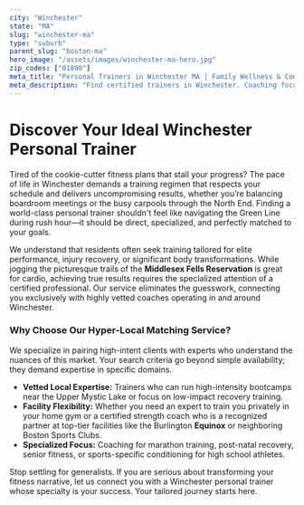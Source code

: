 ```yaml
---
city: "Winchester"
state: "MA"
slug: "winchester-ma"
type: "suburb"
parent_slug: "boston-ma"
hero_image: "/assets/images/winchester-ma-hero.jpg"
zip_codes: ["01890"]
meta_title: "Personal Trainers in Winchester MA | Family Wellness & Community Sports"
meta_description: "Find certified trainers in Winchester. Coaching focused on family health, community sports performance, and local recreation centers."
---
```

# Discover Your Ideal Winchester Personal Trainer

Tired of the cookie-cutter fitness plans that stall your progress? The pace of life in Winchester demands a training regimen that respects your schedule and delivers uncompromising results, whether you’re balancing boardroom meetings or the busy carpools through the North End. Finding a world-class personal trainer shouldn't feel like navigating the Green Line during rush hour—it should be direct, specialized, and perfectly matched to your goals.

We understand that residents often seek training tailored for elite performance, injury recovery, or significant body transformations. While jogging the picturesque trails of the **Middlesex Fells Reservation** is great for cardio, achieving true results requires the specialized attention of a certified professional. Our service eliminates the guesswork, connecting you exclusively with highly vetted coaches operating in and around Winchester.

### Why Choose Our Hyper-Local Matching Service?

We specialize in pairing high-intent clients with experts who understand the nuances of this market. Your search criteria go beyond simple availability; they demand expertise in specific domains.

*   **Vetted Local Expertise:** Trainers who can run high-intensity bootcamps near the Upper Mystic Lake or focus on low-impact recovery training.
*   **Facility Flexibility:** Whether you need an expert to train you privately in your home gym or a certified strength coach who is a recognized partner at top-tier facilities like the Burlington **Equinox** or neighboring Boston Sports Clubs.
*   **Specialized Focus:** Coaching for marathon training, post-natal recovery, senior fitness, or sports-specific conditioning for high school athletes.

Stop settling for generalists. If you are serious about transforming your fitness narrative, let us connect you with a Winchester personal trainer whose specialty is your success. Your tailored journey starts here.